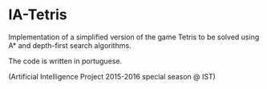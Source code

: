 # IA-Tetris

Implementation of a simplified version of the game Tetris to be solved using A* and depth-first search algorithms. 

The code is written in portuguese.

(Artificial Intelligence Project 2015-2016 special season @ IST)

